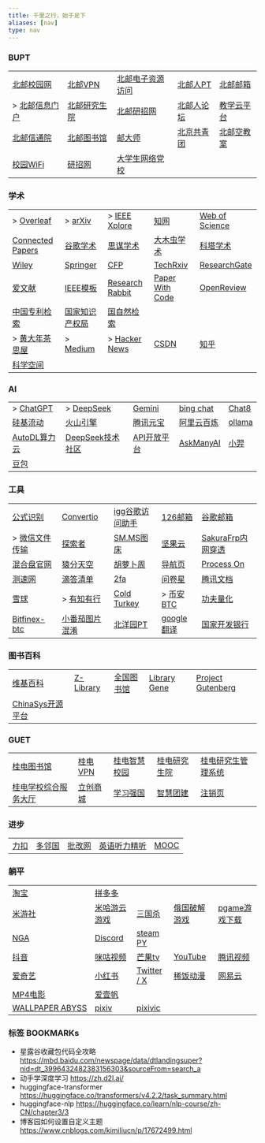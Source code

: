 ```yaml
---
title: 千里之行，始于足下
aliases: [nav]
type: nav
---
```


### BUPT

|                                                    |                                             |                                          |                                       |                                                                                               |
| -------------------------------------------------- | ------------------------------------------- | ---------------------------------------- | ------------------------------------- | --------------------------------------------------------------------------------------------- |
| [北邮校园网](https://netaccount.bupt.edu.cn/auth/login) | [北邮VPN](https://webvpn.bupt.edu.cn/login)   | [北邮电子资源访问](https://libcon.bupt.edu.cn/)  | [北邮人PT](https://byr.pt/login.php)     | [北邮邮箱](https://mail.bupt.edu.cn/	)                                                            |
| > [北邮信息门户](http://my.bupt.edu.cn/)                 | [北邮研究生院](https://grs.bupt.edu.cn/)          | [北邮研招网](https://yzb.bupt.edu.cn/	)       | [北邮人论坛](https://bbs.byr.cn/#!default) | [教学云平台](https://ucloud.bupt.edu.cn/?ticket=ST-173929-T-pRITORPlHRMRUfo6l-SPb5V4Qc94b400b8f02) |
| [北邮信通院](https://sice.bupt.edu.cn/index.htm)        | [北邮图书馆](https://lib.bupt.edu.cn/index.html) | [邮大师](https://umaster.bupt.edu.cn/login) | [北京共青团](https://www.bjyouth.net/)     | [北邮空教室](https://ec.jray.xyz/)                                                                 |
| [校园WiFi](http://10.3.8.211/)                       | [研招网](https://yz.chsi.com.cn/)              |    [大学生网络党校](http://www.uucps.edu.cn/)                                      |                                       |                                                                                               |

### 学术

|                                                                             |                                                                                        |                                                   |                                                |                                                 |
| --------------------------------------------------------------------------- | -------------------------------------------------------------------------------------- | ------------------------------------------------- | ---------------------------------------------- | ----------------------------------------------- |
| > [Overleaf](https://www.overleaf.com/project)                              | > [arXiv](https://arxiv.org/)                                                          | > [IEEE Xplore](https://ieeexplore.ieee.org)      | [知网](https://www.cnki.net/)                  | [Web of Science](https://www.webofscience.com/) |
| [Connected Papers](https://www.connectedpapers.com/	)                       | [谷歌学术](https://scholar.google.com/schhp?hl=zh-CN)                                  | [思谋学术](https://ac.scmor.com/)                 | [大木虫学术](http://4243.net/)                 | [科塔学术](https://site.sciping.com/)           |
| [Wiley](https://onlinelibrary.wiley.com)                                    | [Springer](https://link.springer.com/)                                                 | [CFP](https://www.easychair.org/cfp/)             | [TechRxiv](https://www.techrxiv.org/)          | [ResearchGate](https://www.researchgate.net/)   |
| [爱文献](https://ijournal.topeditsci.com/)                                  | [IEEE模板](https://template-selector.ieee.org/secure/templateSelector/publicationType) | [Research Rabbit](https://researchrabbitapp.com/) | [Paper With Code](https://paperswithcode.com/) | [OpenReview](https://openreview.net/)           |
| [中国专利检索](https://pss-system.cponline.cnipa.gov.cn/conventionalSearch) | [国家知识产权局](http://epub.cnipa.gov.cn/Index)                                       | [国自然检索](https://kd.nsfc.cn/finalProjectInit) |                                                |                                                 |
| > [黄大年茶思屋](https://www.chaspark.com/)                                 | > [Medium](https://medium.com/)                                                        | > [Hacker News](https://news.ycombinator.com/)    | [CSDN](https://www.csdn.net/)                  | [知乎](https://www.zhihu.com/)                  |
| [科学空间](https://spaces.ac.cn/)                                           |                                                                                        |                                                   |                                                |                                                 |


### AI
|                                                                           |                                                |                                                                 |                                                                                                                                                                                                                                                           |                                   |
| ------------------------------------------------------------------------- | ---------------------------------------------- | --------------------------------------------------------------- | --------------------------------------------------------------------------------------------------------------------------------------------------------------------------------------------------------------------------------------------------------- | --------------------------------- |
| > [ChatGPT](https://chat.openai.com/chat)                                 | > [DeepSeek](https://www.deepseek.com/)        | [Gemini](https://gemini.google.com/app?utm_source=app_launcher) | [bing chat](https://www.bing.com/new)                                                                                                                                                                                                                     | [Chat8](https://chat86.co/524395) |
| [硅基流动](https://cloud.siliconflow.cn/models)                           | [火山引擎](https://www.volcengine.com/)        | [腾讯元宝](https://yuanbao.tencent.com/chat/naQivTmsDa)         | [阿里云百炼](https://account.aliyun.com/login/login.htm?oauth_callback=https%3A%2F%2Fbailian.console.aliyun.com%2F%3Fspm%3Da2c4g.11186623.0.0.77b179800zVrkt%26accounttraceid%3D55a4b7f2d9a644898e2b67c3a8312f39vggz&clearRedirectCookie=1&lang=zh#/home) | [ollama](https://ollama.com/)     |
| [AutoDL算力云](https://www.autodl.com/)                                   | [DeepSeek技术社区](https://deepseek.csdn.net/) | [API开放平台](https://open.askmany.chat/)                       | [AskManyAI](https://askmany.cn/)                                                                                                                                                                                                                          | [小羿](https://xiaoyi.vc/)        |
| [豆包](https://www.doubao.com/chat/) |                                                |                                                                 |                                                                                                                                                                                                                                                           |                                   |


### 工具

|                                                                      |                                                          |                                           |                                                                         |                                                                           |
| -------------------------------------------------------------------- | -------------------------------------------------------- | ----------------------------------------- | ----------------------------------------------------------------------- | ------------------------------------------------------------------------- |
| [公式识别](https://simpletex.cn/ai/latex_ocr)                        | [Convertio](https://convertio.co/zh/)                    | [igg谷歌访问助手](http://iguge.net/)      | [126邮箱](https://mail.126.com/)                                        | [谷歌邮箱](https://mail.google.com/)                                      |
| > [微信文件传输](https://szfilehelper.weixin.qq.com/)                | [探索者](https://www.cryxr.xyz/#/dashboard)              | [SM.MS图床](https://smms.app/home/)       | [坚果云](https://www.jianguoyun.com/)                                   | [SakuraFrp内网穿透](https://www.natfrp.com/user/)                         |
| [混合盘官网](https://hunhepan.com/)                                  | [猿分天空](https://yftk.fun/)                            | [胡萝卜周](https://www.huluobuzhou.com/)  | [导航页](https://xydh.fun/puwei)                                        | [Process On](https://www.processon.com/login "在线思维导图")              |
| [测速网](https://myplugin.speedtest.cn/)                             | [滴答清单](https://dida365.com/webapp/#c/all/calendar/m) | [2fa](https://2fa.live/)                  | [问卷星](https://www.wjx.cn/newwjx/manage/myquestionnaires.aspx)        | [腾讯文档](https://docs.qq.com/)                                          |
| [雪球](https://xueqiu.com/)                                          | > [有知有行](https://youzhiyouxing.cn/)                  | [Cold Turkey](https://getcoldturkey.com/) | > [币安BTC](https://www.binance.com/zh-CN/futures/BTCUSDT)              | [功夫量化](https://www.kungfu-trader.com/index.php/2024/05/11/article31/) |
| [Bitfinex-btc](https://trading.bitfinex.com/t/BTC:UST?type=exchange) | [小番茄图片混淆](https://xfqtphx.netlify.app/)           | [北洋园PT](https://tjupt.org/)            | [google翻译](https://translate.google.com/?sl=en&tl=zh-CN&op=translate) | [国家开发银行](https://sls.cdb.com.cn/#/login)                            | 


### 图书百科

|                                                                |                                   |                                              |                                   |                                             |
| -------------------------------------------------------------- | --------------------------------- | -------------------------------------------- | --------------------------------- | ------------------------------------------- |
| [维基百科](https://en.wikipedia.org/wiki/Main_Page)            | [Z-Library](https://zh.z-lib.gs/) | [全国图书馆](http://www.ucdrs.superlib.net/) | [Library Gene](http://libgen.rs/) | [Project Gutenberg](https://gutenberg.org/) |
| [ChinaSys开源平台](https://chinasys.org/opensource/index.html) |                                   |                                              |                                   |                                             |

### GUET

|       |       |       |       |       |
|-------|-------|-------|-------|-------|
| [桂电图书馆](https://www.guet.edu.cn/lib/) | [桂电VPN](https://v.guet.edu.cn/) | [桂电智慧校园](https://iw.guet.edu.cn/) | [桂电研究生院](https://www.guet.edu.cn/gra/_t14/) | [桂电研究生管理系统](https://yjsjy.guet.edu.cn/(S(hyaus1mtmttirosr2pyiqmdc))/home/stulogin) |
| [桂电学校综合服务大厅](https://cas.guet.edu.cn/authserver/login?service=https%3A%2F%2Ffwdt.guet.edu.cn%2FEIP%2Fuser%2Findex) | [立创商城](https://www.szlcsc.com/) | [学习强国](https://www.xuexi.cn/) | [智慧团建](https://zhtj.youth.cn/zhtj/) | [注销页](http://10.0.1.5/) |


### 进步

|       |       |       |       |       |
|-------|-------|-------|-------|-------|
| [力扣](https://leetcode.cn/) | [多邻国](https://www.duolingo.com/)  | [批改网](http://www.pigai.org/) | [英语听力精听](https://www.youzack.com/) |  [MOOC](https://www.icourse163.org/) |


### 躺平

|                                                               |                                                  |                                                               |                                       |                                         |
| ------------------------------------------------------------- | ------------------------------------------------ | ------------------------------------------------------------- | ------------------------------------- | --------------------------------------- |
| [淘宝](https://www.taobao.com/)                               | [拼多多](https://www.pinduoduo.com/)             |                                                               |                                       |                                         |
| [米游社](https://www.miyoushe.com/)                           | [米哈游云游戏](https://mhyy.mihoyo.com/)         | [三国杀](https://web.sanguosha.com/220/h5_2/index_210000.php) | [俄国破解游戏](https://byruthub.org/) | [pgame游戏下载](https://www.pgame.vip/) |
| [NGA](https://ngabbs.com/)                                    | [Discord](https://discord.com/shop)              | [steam PY](https://steampy.com/cdKey/cdKey)                   |                                       |                                         |
| [抖音](https://www.douyin.com/)                               | [咪咕视频](https://www.miguvideo.com/p/channel/) | [芒果tv](https://www.mgtv.com/)                               | [YouTube](https://www.youtube.com/)   | [腾讯视频](https://v.qq.com/)           |
| [爱奇艺](https://www.iqiyi.com/)                              | [小红书](https://www.xiaohongshu.com)            | [Twitter / X](https://twitter.com/home)                       | [稀饭动漫](https://dick.xfani.com/)   | [网易云](https://music.163.com/)        |
| [MP4电影](https://www.sump4.cc/ "MP4电影下载，磁链")          |   [爱壹帆](https://www.yfsp.tv/)                                               |                                                               |                                       |                                         |
| [WALLPAPER ABYSS](https://wall.alphacoders.com/?lang=Chinese) | [pixiv](https://www.pixiv.net/)                  | [pixivic](https://pixivic.com/?VNK=a7b72159)                  |                                       |                                         |

### 标签 BOOKMARKs

- 星露谷收藏包代码全攻略 https://mbd.baidu.com/newspage/data/dtlandingsuper?nid=dt_3996432482383156303&sourceFrom=search_a
- 动手学深度学习 https://zh.d2l.ai/
- huggingface-transformer https://huggingface.co/transformers/v4.2.2/task_summary.html
- huggingface-nlp https://huggingface.co/learn/nlp-course/zh-CN/chapter3/3
- 博客园如何设置自定义主题 https://www.cnblogs.com/kimiliucn/p/17672499.html

